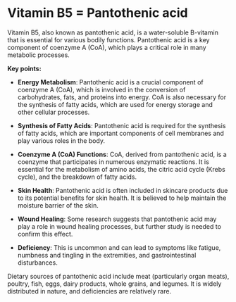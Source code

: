# Vitamin B5 = Pantothenic acid

Vitamin B5, also known as pantothenic acid, is a water-soluble B-vitamin that is essential for various bodily functions. Pantothenic acid is a key component of coenzyme A (CoA), which plays a critical role in many metabolic processes.

**Key points:**

* **Energy Metabolism**: Pantothenic acid is a crucial component of coenzyme A (CoA), which is involved in the conversion of carbohydrates, fats, and proteins into energy. CoA is also necessary for the synthesis of fatty acids, which are used for energy storage and other cellular processes.

* **Synthesis of Fatty Acids**: Pantothenic acid is required for the synthesis of fatty acids, which are important components of cell membranes and play various roles in the body.

* **Coenzyme A (CoA) Functions**: CoA, derived from pantothenic acid, is a coenzyme that participates in numerous enzymatic reactions. It is essential for the metabolism of amino acids, the citric acid cycle (Krebs cycle), and the breakdown of fatty acids.

* **Skin Health**: Pantothenic acid is often included in skincare products due to its potential benefits for skin health. It is believed to help maintain the moisture barrier of the skin.

* **Wound Healing**: Some research suggests that pantothenic acid may play a role in wound healing processes, but further study is needed to confirm this effect.

* **Deficiency**: This is uncommon and can lead to symptoms like fatigue, numbness and tingling in the extremities, and gastrointestinal disturbances.

Dietary sources of pantothenic acid include meat (particularly organ meats), poultry, fish, eggs, dairy products, whole grains, and legumes. It is widely distributed in nature, and deficiencies are relatively rare.

